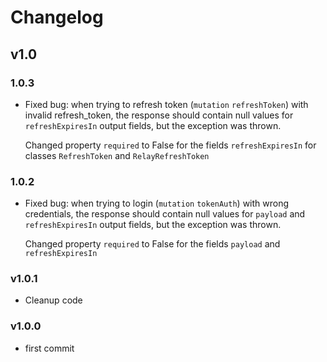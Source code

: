 # Changelog

## v1.0

### 1.0.3

- Fixed bug: when trying to refresh token (`mutation` `refreshToken`)  with invalid refresh_token,
  the response should contain null values for `refreshExpiresIn` output fields,
  but the exception was thrown.

  Changed property `required` to False for the fields `refreshExpiresIn` for
  classes `RefreshToken` and `RelayRefreshToken`

### 1.0.2

- Fixed bug: when trying to login (`mutation` `tokenAuth`) with wrong credentials, the response should contain
  null values for `payload` and `refreshExpiresIn` output fields, but the exception was thrown.

  Changed property `required` to False for the fields `payload` and `refreshExpiresIn`

### v1.0.1

- Cleanup code

### v1.0.0

- first commit
